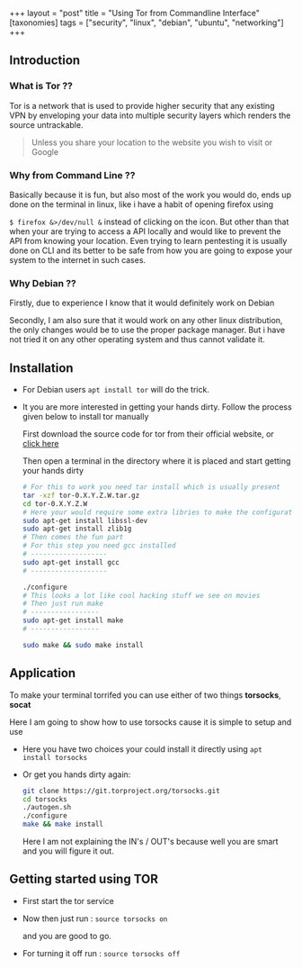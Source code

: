 +++
layout = "post"
title = "Using Tor from Commandline Interface"
[taxonomies]
    tags = ["security", "linux", "debian", "ubuntu", "networking"]
+++

## Introduction

### What is Tor ??

Tor is a network that is used to provide higher security that any existing VPN by enveloping your data into multiple security layers which renders the source untrackable.

> Unless you share your location to the website you wish to visit or Google

### Why from Command Line ??

Basically because it is fun, but also most of the work you would do, ends up done on the terminal in linux, like i have a habit of opening firefox using

`$ firefox &>/dev/null &` instead of clicking on the icon. But other than that when your are trying to access a API locally and would like to prevent the API from knowing your location. Even trying to learn pentesting it is usually done on CLI and its better to be safe from how you are going to expose your system to the internet in such cases.

### Why Debian ??

Firstly, due to experience I know that it would definitely work on Debian

Secondly, I am also sure that it would work on any other linux distribution, the only changes would be to use the proper package manager. But i have not tried it on any other operating system and thus cannot validate it.

## Installation

- For Debian users `apt install tor` will do the trick.

- It you are more interested in getting your hands dirty. Follow the process given below to install tor manually

  First download the source code for tor from their official website, or [click here](https://2019.www.torproject.org/download/download.html.en)

  Then open a terminal in the directory where it is placed and start getting your hands dirty

  ```bash
  # For this to work you need tar install which is usually present
  tar -xzf tor-0.X.Y.Z.W.tar.gz
  cd tor-0.X.Y.Z.W
  # Here your would require some extra libries to make the configuration of the source successful, that are openssl and zlib or just run:
  sudo apt-get install libssl-dev
  sudo apt-get install zlib1g
  # Then comes the fun part
  # For this step you need gcc installed
  # -------------------
  sudo apt-get install gcc
  # -------------------

  ./configure
  # This looks a lot like cool hacking stuff we see on movies
  # Then just run make
  # -----------------
  sudo apt-get install make
  # -----------------

  sudo make && sudo make install

  ```

## Application

To make your terminal torrifed you can use either of two things **torsocks**, **socat**

Here I am going to show how to use torsocks cause it is simple to setup and use

- Here you have two choices your could install it directly using `apt install torsocks`

- Or get you hands dirty again:

  ```bash
  git clone https://git.torproject.org/torsocks.git
  cd torsocks
  ./autogen.sh
  ./configure
  make && make install
  ```

  Here I am not explaining the IN's / OUT's because well you are smart and you will figure it out.

## Getting started using TOR

- First start the tor service

- Now then just run : `source torsocks on`

  and you are good to go.

- For turning it off run : `source torsocks off`
